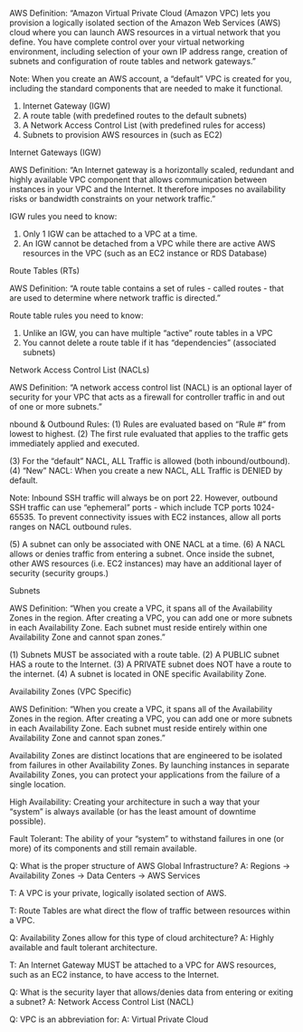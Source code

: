  AWS Definition: “Amazon Virtual Private Cloud (Amazon VPC) lets you provision a logically isolated section of the Amazon Web Services (AWS) cloud where you can launch AWS resources in a virtual network that you define. You have complete control over your virtual networking environment, including selection of your own IP address range, creation of subnets and configuration of route tables and network gateways.”

Note: When you create an AWS account, a “default” VPC is created for you, including the standard components that are needed to make it functional.
1) Internet Gateway (IGW)
2) A route table (with predefined routes to the default subnets)
3) A Network Access Control List (with predefined rules for access)
4) Subnets to provision AWS resources in (such as EC2)


Internet Gateways (IGW)

AWS Definition: “An Internet gateway is a horizontally scaled, redundant and highly available VPC component that allows communication between instances in your VPC and the Internet. It therefore imposes no availability risks or bandwidth constraints on your network traffic.”

IGW rules you need to know:
1) Only 1 IGW can be attached to a VPC at a time.
2) An IGW cannot be detached from a VPC while there are active AWS resources in the VPC (such as an EC2 instance or RDS Database)

Route Tables (RTs)

AWS Definition: “A route table contains a set of rules - called routes - that are used to determine where network traffic is directed.”

 Route table rules you need to know:
1) Unlike an IGW, you can have multiple “active” route tables in a VPC
2) You cannot delete a route table if it has “dependencies” (associated subnets)

Network Access Control List (NACLs)

AWS Definition: “A network access control list (NACL) is an optional layer of security for your VPC that acts as a firewall for controller traffic in and out of one or more subnets.”

nbound & Outbound Rules:
(1) Rules are evaluated based on “Rule #” from lowest to highest.
(2) The first rule evaluated that applies to the traffic gets immediately applied and executed.

(3) For the “default” NACL, ALL Traffic is allowed (both inbound/outbound).
(4) “New” NACL: When you create a new NACL, ALL Traffic is DENIED by default.

Note: Inbound SSH traffic will always be on port 22. However, outbound SSH traffic can use “ephemeral” ports - which include TCP ports 1024-65535. To prevent connectivity issues with EC2 instances, allow all ports ranges on NACL outbound rules.

(5) A subnet can only be associated with ONE NACL at a time.
(6) A NACL allows or denies traffic from entering a subnet. Once inside the subnet, other AWS resources (i.e. EC2 instances) may have an additional layer of security (security groups.)

Subnets

AWS Definition: “When you create a VPC, it spans all of the Availability Zones in the region. After creating a VPC, you can add one or more subnets in each Availability Zone. Each subnet must reside entirely within one Availability Zone and cannot span zones.”

(1) Subnets MUST be associated with a route table.
(2) A PUBLIC subnet HAS a route to the Internet.
(3) A PRIVATE subnet does NOT have a route to the internet.
(4) A subnet is located in ONE specific Availability Zone.

Availability Zones (VPC Specific)

AWS Definition:
“When you create a VPC, it spans all of the Availability Zones in the region. After creating a VPC, you can add one or more subnets in each Availability Zone. Each subnet must reside entirely within one Availability Zone and cannot span zones.”

Availability Zones are distinct locations that are engineered to be isolated from failures in other Availability Zones. By launching instances in separate Availability Zones, you can protect your applications from the failure of a single location.

High Availability: Creating your architecture in such a way that your “system” is always available (or has the least amount of downtime possible).

Fault Tolerant: The ability of your “system” to withstand failures in one (or more) of its components and still remain available.

 Q: What is the proper structure of AWS Global Infrastructure?
A: Regions -> Availability Zones -> Data Centers -> AWS Services

T: A VPC is your private, logically isolated section of AWS.

T: Route Tables are what direct the flow of traffic between resources within a VPC.

Q: Availability Zones allow for this type of cloud architecture?
A: Highly available and fault tolerant architecture.

T: An Internet Gateway MUST be attached to a VPC for AWS resources, such as an EC2 instance, to have access to the Internet.

Q: What is the security layer that allows/denies data from entering or exiting a subnet?
A: Network Access Control List (NACL)

Q: VPC is an abbreviation for:
A: Virtual Private Cloud




